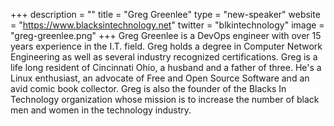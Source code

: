 +++
description = ""
title = "Greg Greenlee"
type = "new-speaker"
website = "https://www.blacksintechnology.net"
twitter = "blkintechnology"
image = "greg-greenlee.png"
+++
Greg Greenlee is a DevOps engineer with over 15 years experience in the
I.T. field. Greg holds a degree in Computer Network Engineering as well
as several industry recognized certifications. Greg is a life long
resident of Cincinnati Ohio, a husband and a father of three. He's a
Linux enthusiast, an advocate of Free and Open Source Software and an
avid comic book collector. Greg is also the founder of the Blacks In
Technology organization whose mission is to increase the number of black
men and women in the technology industry.